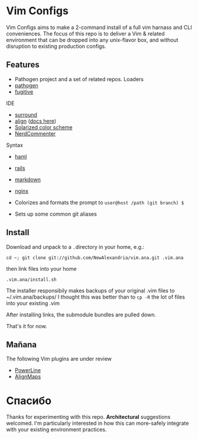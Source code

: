 # Vim Configs #

Vim Configs aims to make a 2-command install of a full vim harnass and CLI conveniences.  The focus of this repo is to deliver a Vim & related environment that can be dropped into any unix-flavor box, and without disruption to existing production configs.

## Features ##
*  Pathogen project and a set of related repos.
  Loaders
  *  [pathogen](https://github.com/tpope/vim-pathogen)
  *  [fugitive](https://github.com/tpope/vim-fugitive)
  
  IDE
  *  [surround](https://github.com/tpope/vim-surround)
  *  [align](https://github.com/jezcope/vim-align) ([docs here](http://www.drchip.org/astronaut/vim/doc/Align.txt.html))
  *  [Solarized color scheme](git://github.com/altercation/vim-colors-solarized.git)
  *  [NerdCommenter](https://github.com/scrooloose/nerdcommenter) 
  
  Syntax
  *  [haml](https://github.com/tpope/vim-haml)
  *  [rails](https://github.com/tpope/vim-rails)
  *  [markdown](https://github.com/tpope/vim-markdown)
  *  [nginx](https://github.com/vim-scripts/nginx.vim)

*  Colorizes and formats the prompt to ` user@host /path (git branch) $ ` 
*  Sets up some common git aliases

## Install ##
Download and unpack to a `.`directory in your home, e.g.:

` cd ~; git clone git://github.com/NewAlexandria/vim.ana.git .vim.ana `

then link files into your home

` .vim.ana/install.sh `

The installer responsibily makes backups of your original .vim files to ~/.vim.ana/backups/  I thought this was better than to `cp -R` the lot of files into your existing .vim   

After installing links, the submodule bundles are pulled down.

That's it for now.

## Mañana ##

The following Vim plugins are under review

* [PowerLine](https://github.com/Lokaltog/vim-powerline)
* [AlignMaps](http://www.drchip.org/astronaut/vim/align.html)

# Спасибо #

Thanks for experimenting with this repo. **Architectural** suggestions welcomed. I'm particularly interested in how this can more-safely integrate with your existing environment practices.
